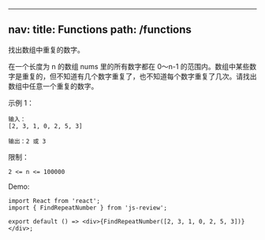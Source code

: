 
---
nav:
  title: Functions
  path: /functions
---

找出数组中重复的数字。

在一个长度为 n 的数组 nums 里的所有数字都在 0～n-1 的范围内。数组中某些数字是重复的，但不知道有几个数字重复了，也不知道每个数字重复了几次。请找出数组中任意一个重复的数字。

示例 1：
```
输入：
[2, 3, 1, 0, 2, 5, 3]

输出：2 或 3 
```

限制：

```
2 <= n <= 100000
```

Demo:

```tsx
import React from 'react';
import { FindRepeatNumber } from 'js-review';

export default () => <div>{FindRepeatNumber([2, 3, 1, 0, 2, 5, 3])}</div>;
```




